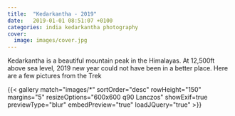 ```yaml
---
title:  "Kedarkantha - 2019"
date:   2019-01-01 08:51:07 +0100
categories: india kedarkantha photography
cover:
  image: images/cover.jpg
---
```

Kedarkantha is a beautiful mountain peak in the Himalayas. At 12,500ft above sea level,
2019 new year could not have been in a better place. Here are a few pictures from the Trek

{{< gallery match="images/*" sortOrder="desc" rowHeight="150" margins="5" resizeOptions="600x600 q90 Lanczos" showExif=true previewType="blur" embedPreview="true" loadJQuery="true" >}}
